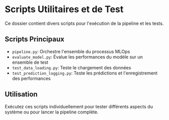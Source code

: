 # Scripts Utilitaires et de Test

Ce dossier contient divers scripts pour l'exécution de la pipeline et les tests.

## Scripts Principaux

- `pipeline.py`: Orchestre l'ensemble du processus MLOps
- `evaluate_model.py`: Évalue les performances du modèle sur un ensemble de test
- `test_data_loading.py`: Teste le chargement des données
- `test_prediction_logging.py`: Teste les prédictions et l'enregistrement des performances

## Utilisation

Exécutez ces scripts individuellement pour tester différents aspects du système ou pour lancer la pipeline complète.